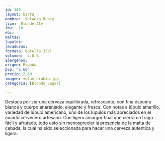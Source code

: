 ```yaml
--- 
id: 109
layout: birra
nombre:  Volaera Rubia
tipo:  Blonde Ale
ibu:  10
ebc:
maltas: 
lupulos: 
levaduras: 
formato: Botella 33cl
volumen:  4.8 %
alergenos: 
origen: España
pvp: "2.60"
precio: 2.60
imagen: volaerarubia.jpg
categoria: [Blonde_Lager]

---
```

Destaca por ser una cerveza equilibrada, refrescante, con fina espuma blanca y cuerpo anaranjado, elegante y fresca. Con notas a lúpulo amarillo, variedad de lúpulo americano, uno de los lúpulos más apreciados en el mundo cervecero artesano. Con ligero amargor final que cierra un trago fácil y afrutado, todo esto sin menospreciar la presencia de la malta de cebada, la cual ha sido seleccionada para hacer una cerveza autentica y ligera.













